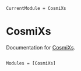 ```@meta
CurrentModule = CosmiXs
```

# CosmiXs

Documentation for [CosmiXs](https://github.com/aurelio-amerio/CosmiXs.jl).

```@index
```

```@autodocs
Modules = [CosmiXs]
```
